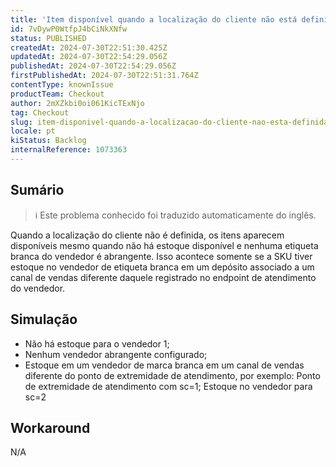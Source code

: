 ```yaml
---
title: 'Item disponível quando a localização do cliente não está definida e não há estoque'
id: 7vDywP0WtfpJ4bCiNkXNfw
status: PUBLISHED
createdAt: 2024-07-30T22:51:30.425Z
updatedAt: 2024-07-30T22:54:29.056Z
publishedAt: 2024-07-30T22:54:29.056Z
firstPublishedAt: 2024-07-30T22:51:31.764Z
contentType: knownIssue
productTeam: Checkout
author: 2mXZkbi0oi061KicTExNjo
tag: Checkout
slug: item-disponivel-quando-a-localizacao-do-cliente-nao-esta-definida-e-nao-ha-estoque
locale: pt
kiStatus: Backlog
internalReference: 1073363
---
```


## Sumário

>ℹ️ Este problema conhecido foi traduzido automaticamente do inglês.


Quando a localização do cliente não é definida, os itens aparecem disponíveis mesmo quando não há estoque disponível e nenhuma etiqueta branca do vendedor é abrangente. Isso acontece somente se a SKU tiver estoque no vendedor de etiqueta branca em um depósito associado a um canal de vendas diferente daquele registrado no endpoint de atendimento do vendedor.

## Simulação



- Não há estoque para o vendedor 1;
- Nenhum vendedor abrangente configurado;
- Estoque em um vendedor de marca branca em um canal de vendas diferente do ponto de extremidade de atendimento, por exemplo:
Ponto de extremidade de atendimento com sc=1;
Estoque no vendedor para sc=2

## Workaround


N/A




